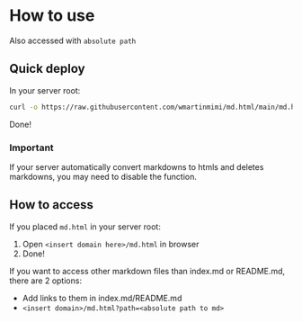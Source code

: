 # How to use

Also accessed with ```absolute path```

## Quick deploy

In your server root:

```bash
curl -o https://raw.githubusercontent.com/wmartinmimi/md.html/main/md.html
```

Done!

### Important

If your server automatically convert markdowns to htmls and deletes markdowns,
you may need to disable the function.

## How to access

If you placed ```md.html``` in your server root:

1. Open ```<insert domain here>/md.html``` in browser
2. Done!

If you want to access other markdown files than index.md or README.md,
there are 2 options:

- Add links to them in index.md/README.md
- ```<insert domain>/md.html?path=<absolute path to md>```